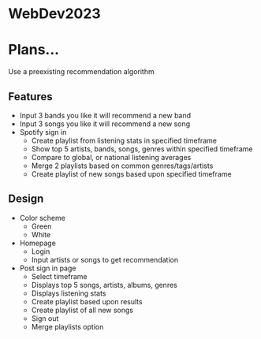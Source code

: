 # WebDev2023

# Plans...
Use a preexisting recommendation algorithm

## Features
  -	Input 3 bands you like it will recommend a new band
  -	Input 3 songs you like it will recommend a new song
  -	Spotify sign in
    - Create playlist from listening stats in specified timeframe
    - Show top 5 artists, bands, songs, genres within specified timeframe
    -	Compare to global, or national listening averages
    -	Merge 2 playlists based on common genres/tags/artists
    -	Create playlist of new songs based upon specified timeframe
## Design
  -	Color scheme
    -	Green
    -	White
  -	Homepage
    -	Login
    -	Input artists or songs to get recommendation
  -	Post sign in page
    -	Select timeframe
      - Displays top 5 songs, artists, albums, genres
      - Displays listening stats
      - Create playlist based upon results
      - Create playlist of all new songs
    -	Sign out
    -	Merge playlists option
